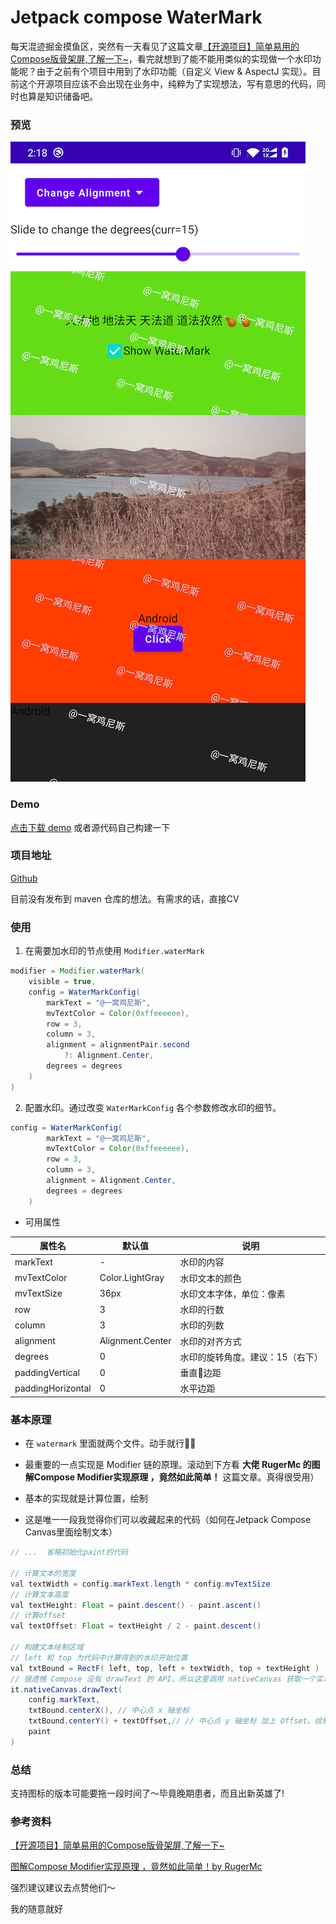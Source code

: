 # Jetpack compose WaterMark

每天混迹掘金摸鱼区，突然有一天看见了这篇文章[【开源项目】简单易用的Compose版骨架屏,了解一下~](https://juejin.cn/post/7004447246854914085)，看完就想到了能不能用类似的实现做一个水印功能呢？由于之前有个项目中用到了水印功能（自定义 View & AspectJ 实现）。目前这个开源项目应该不会出现在业务中，纯粹为了实现想法，写有意思的代码，同时也算是知识储备吧。


### 预览


![](https://raw.githubusercontent.com/bqbs/images/master/wm_preview_small.png)

### Demo
[点击下载 demo](https://raw.githubusercontent.com/bqbs/compose-watermark/main/preview/preview.apk) 或者源代码自己构建一下

### 项目地址
[Github](https://github.com/bqbs/compose-watermark)

目前没有发布到 maven 仓库的想法。有需求的话，直接CV

### 使用

1. 在需要加水印的节点使用 `Modifier.waterMark`
``` java
modifier = Modifier.waterMark(
    visible = true,
    config = WaterMarkConfig(
        markText = "@一窝鸡尼斯",
        mvTextColor = Color(0xffeeeeee),
        row = 3,
        column = 3,
        alignment = alignmentPair.second
            ?: Alignment.Center,
        degrees = degrees
    )
)
```

2. 配置水印。通过改变 `WaterMarkConfig` 各个参数修改水印的细节。
``` java
config = WaterMarkConfig(
        markText = "@一窝鸡尼斯",
        mvTextColor = Color(0xffeeeeee),
        row = 3,
        column = 3,
        alignment = Alignment.Center,
        degrees = degrees
    )
```
- 可用属性

| 属性名            | 默认值           | 说明                             |
| ----------------- | ---------------- | -------------------------------- |
| markText          | -                | 水印的内容                       |
| mvTextColor       | Color.LightGray  | 水印文本的颜色                   |
| mvTextSize        | 36px             | 水印文本字体，单位：像素         |
| row               | 3                | 水印的行数                       |
| column            | 3                | 水印的列数                       |
| alignment         | Alignment.Center | 水印的对齐方式                   |
| degrees           | 0                | 水印的旋转角度。建议：15（右下） |
| paddingVertical   | 0                | 垂直边距                        |
| paddingHorizontal | 0                | 水平边距                         |

### 基本原理

- 在 `watermark` 里面就两个文件。动手就行:ghost:👻
- 最重要的一点实现是 Modifier 链的原理。滚动到下方看 **大佬 RugerMc 的图解Compose Modifier实现原理 ，竟然如此简单！** 这篇文章。真得很受用）
- 基本的实现就是计算位置，绘制

- 这是唯一一段我觉得你们可以收藏起来的代码（如何在Jetpack Compose Canvas里面绘制文本）

``` java
// ...  省略初始化paint的代码

// 计算文本的宽度
val textWidth = config.markText.length * config.mvTextSize
// 计算文本高度
val textHeight: Float = paint.descent() - paint.ascent()
// 计算offset
val textOffset: Float = textHeight / 2 - paint.descent()

// 构建文本绘制区域
// left 和 top 为代码中计算得到的水印开始位置
val txtBound = RectF( left, top, left + textWidth, top + textHeight )
// 很遗憾 Compose 没有 drawText 的 API。所以这里调用 nativeCanvas 获取一个实现 Canvas 接口的原生实例，通过原生实例进行绘制。
it.nativeCanvas.drawText(
    config.markText,
    txtBound.centerX(), // 中心点 x 轴坐标
    txtBound.centerY() + textOffset,// // 中心点 y 轴坐标 加上 Offset。绘制的文本上下居中
    paint
)
```

### 总结

支持图标的版本可能要拖一段时间了～毕竟晚期患者，而且出新英雄了!


### 参考资料

[【开源项目】简单易用的Compose版骨架屏,了解一下~](https://juejin.cn/post/7004447246854914085)

[图解Compose Modifier实现原理 ，竟然如此简单！by RugerMc](https://juejin.cn/user/1714893871911502)

强烈建议建议去点赞他们～

我的随意就好